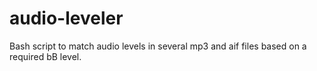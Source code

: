 audio-leveler
=============

Bash script to match audio levels in several mp3 and aif files based on a required bB level. 
